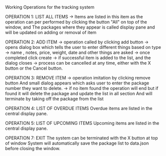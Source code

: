 Working Operations for the tracking system


OPERATION 1: LIST ALL ITEMS
-> Items are listed in this item as the operation can per performed by clicking the button "All" on top of the window, and
The packages where they appear is called display pane and will be updated on adding or removal of item
   
OPERATION 2: ADD ITEM
-> operation called by clicking add button
-> opens dialog box which tells the user to enter different things based on type
-> name , notes, price, weight, date and other things are asked
-> once completed click create
-> if successful item is added to the list, and the dialog closes
-> process can be cancelled at any time, either with the X button or the Cancel button.

OPERATION 3: REMOVE ITEM
-> operation imitation by clicking remove button
And small dialog appears which asks user to enter the package number they want to delete.
-> if no item found the operation will end but if found it will delete the package and update the list in all section
And will terminate by taking off the package from the list


OPERATION 4: LIST OF OVERDUE ITEMS
    Overdue items are listed in the central display pane.
   

OPERATION 5: LIST OF UPCOMING ITEMS
    Upcoming items are listed in the central display pane.


OPERATION 7: EXIT
    The system can be terminated with the X button at top of window
    System will automatically save the package list to data.json before closing the window.